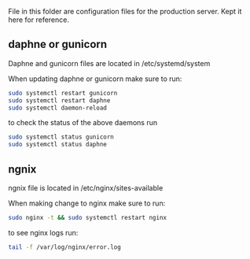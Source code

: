 File in this folder are configuration files for the production server. Kept it here for reference.

## daphne or gunicorn
Daphne and gunicorn files are located in /etc/systemd/system

When updating daphne or gunicorn make sure to run:
```bash
sudo systemctl restart gunicorn
sudo systemctl restart daphne
sudo systemctl daemon-reload
```

to check the status of the above daemons run 
```bash
sudo systemctl status gunicorn
sudo systemctl status daphne
```

## ngnix
ngnix file is located in /etc/nginx/sites-available

When making change to nginx make sure to run:
```bash
sudo nginx -t && sudo systemctl restart nginx
```

to see nginx logs run:
```bash
tail -f /var/log/nginx/error.log
```